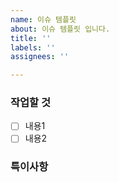 ```yaml
---
name: 이슈 템플릿
about: 이슈 템플릿 입니다.
title: ''
labels: ''
assignees: ''

---
```


### 작업할 것
- [ ] 내용1
- [ ] 내용2

### 특이사항
